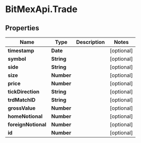 # BitMexApi.Trade

## Properties
Name | Type | Description | Notes
------------ | ------------- | ------------- | -------------
**timestamp** | **Date** |  | [optional] 
**symbol** | **String** |  | [optional] 
**side** | **String** |  | [optional] 
**size** | **Number** |  | [optional] 
**price** | **Number** |  | [optional] 
**tickDirection** | **String** |  | [optional] 
**trdMatchID** | **String** |  | [optional] 
**grossValue** | **Number** |  | [optional] 
**homeNotional** | **Number** |  | [optional] 
**foreignNotional** | **Number** |  | [optional] 
**id** | **Number** |  | [optional] 


